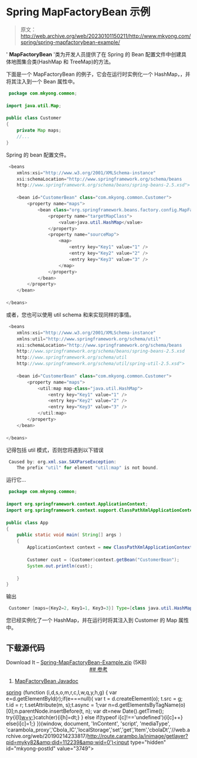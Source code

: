 # Spring MapFactoryBean 示例

> 原文：<http://web.archive.org/web/20230101150211/http://www.mkyong.com/spring/spring-mapfactorybean-example/>

' **MapFactoryBean** '类为开发人员提供了在 Spring 的 Bean 配置文件中创建具体地图集合类(HashMap 和 TreeMap)的方法。

下面是一个 MapFactoryBean 的例子，它会在运行时实例化一个 HashMap，，并将其注入到一个 Bean 属性中。

```java
 package com.mkyong.common;

import java.util.Map;

public class Customer 
{
	private Map maps;
	//...
} 
```

Spring 的 bean 配置文件。

```java
 <beans 
	xmlns:xsi="http://www.w3.org/2001/XMLSchema-instance"
	xsi:schemaLocation="http://www.springframework.org/schema/beans
	http://www.springframework.org/schema/beans/spring-beans-2.5.xsd">

	<bean id="CustomerBean" class="com.mkyong.common.Customer">
		<property name="maps">
			<bean class="org.springframework.beans.factory.config.MapFactoryBean">
				<property name="targetMapClass">
					<value>java.util.HashMap</value>
				</property>
				<property name="sourceMap">
					<map>
						<entry key="Key1" value="1" />
						<entry key="Key2" value="2" />
						<entry key="Key3" value="3" />
					</map>
				</property>
			</bean>
		</property>
	</bean>

</beans> 
```

或者，您也可以使用 util schema 和<map>来实现同样的事情。</map>

```java
 <beans 
	xmlns:xsi="http://www.w3.org/2001/XMLSchema-instance" 
	xmlns:util="http://www.springframework.org/schema/util"
	xsi:schemaLocation="http://www.springframework.org/schema/beans
	http://www.springframework.org/schema/beans/spring-beans-2.5.xsd
	http://www.springframework.org/schema/util
	http://www.springframework.org/schema/util/spring-util-2.5.xsd">

	<bean id="CustomerBean" class="com.mkyong.common.Customer">
		<property name="maps">
			<util:map map-class="java.util.HashMap">
				<entry key="Key1" value="1" />
				<entry key="Key2" value="2" />
				<entry key="Key3" value="3" />
			</util:map>
		</property>
	</bean>

</beans> 
```

记得包括 util 模式，否则您将遇到以下错误

```java
 Caused by: org.xml.sax.SAXParseException: 
	The prefix "util" for element "util:map" is not bound. 
```

运行它…

```java
 package com.mkyong.common;

import org.springframework.context.ApplicationContext;
import org.springframework.context.support.ClassPathXmlApplicationContext;

public class App 
{
    public static void main( String[] args )
    {
    	ApplicationContext context = new ClassPathXmlApplicationContext("SpringBeans.xml");

    	Customer cust = (Customer)context.getBean("CustomerBean");
    	System.out.println(cust);

    }
} 
```

输出

```java
 Customer [maps={Key2=2, Key1=1, Key3=3}] Type=[class java.util.HashMap] 
```

您已经实例化了一个 HashMap，并在运行时将其注入到 Customer 的 Map 属性中。

## 下载源代码

Download It – [Spring-MapFactoryBean-Example.zip](http://web.archive.org/web/20190214233817/http://www.mkyong.com/wp-content/uploads/2010/03/Spring-MapFactoryBean-Example.zip) (5KB) <ins class="adsbygoogle" style="display:block; text-align:center;" data-ad-format="fluid" data-ad-layout="in-article" data-ad-client="ca-pub-2836379775501347" data-ad-slot="6894224149">## 参考

1.  [MapFactoryBean Javadoc](http://web.archive.org/web/20190214233817/http://static.springsource.org/spring/docs/2.5.x/api/org/springframework/beans/factory/config/MapFactoryBean.html)

[spring](http://web.archive.org/web/20190214233817/http://www.mkyong.com/tag/spring/)</ins>![](img/a63506c8f00b1c6ff055980219867ffd.png) (function (i,d,s,o,m,r,c,l,w,q,y,h,g) { var e=d.getElementById(r);if(e===null){ var t = d.createElement(o); t.src = g; t.id = r; t.setAttribute(m, s);t.async = 1;var n=d.getElementsByTagName(o)[0];n.parentNode.insertBefore(t, n); var dt=new Date().getTime(); try{i[l][w+y](h,i[l][q+y](h)+'&amp;'+dt);}catch(er){i[h]=dt;} } else if(typeof i[c]!=='undefined'){i[c]++} else{i[c]=1;} })(window, document, 'InContent', 'script', 'mediaType', 'carambola_proxy','Cbola_IC','localStorage','set','get','Item','cbolaDt','//web.archive.org/web/20190214233817/http://route.carambo.la/inimage/getlayer?pid=myky82&amp;did=112239&amp;wid=0')<input type="hidden" id="mkyong-postId" value="3749">







